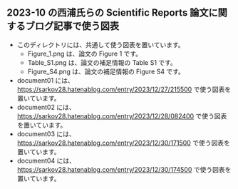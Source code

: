 ## 2023-10 の西浦氏らの Scientific Reports 論文に関するブログ記事で使う図表
- このディレクトリには、共通して使う図表を置いています。
  - Figure_1.png は、論文の Figure 1 です。
  - Table_S1.png は、論文の補足情報の Table S1 です。
  - Figure_S4.png は、論文の補足情報の Figure S4 です。
- document01 には、https://sarkov28.hatenablog.com/entry/2023/12/27/215500 で使う図表を置いています。
- document02 には、https://sarkov28.hatenablog.com/entry/2023/12/28/082400 で使う図表を置いています。
- document03 には、https://sarkov28.hatenablog.com/entry/2023/12/30/171500 で使う図表を置いています。
- document04 には、https://sarkov28.hatenablog.com/entry/2023/12/30/174500 で使う図表を置いています。


